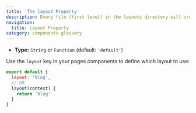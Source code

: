 ```yaml
---
title: 'The layout Property'
description: Every file (first level) in the layouts directory will create a custom layout accessible with the layout property in the page component.
navigation:
  title: Layout Property
category: components-glossary
---
```


- **Type:** `String` or `Function` (default: `'default'`)

Use the `layout` key in your pages components to define which layout to use:

```js
export default {
  layout: 'blog',
  // OR
  layout(context) {
    return 'blog'
  }
}
```
